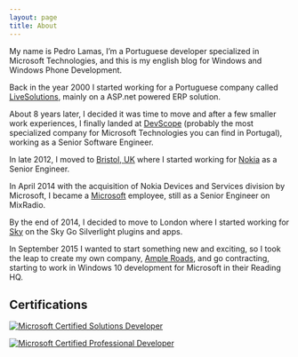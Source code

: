 ```yaml
---
layout: page
title: About
---
```

My name is Pedro Lamas, I’m a Portuguese developer specialized in Microsoft Technologies, and this is my english blog for Windows and Windows Phone Development.

Back in the year 2000 I started working for a Portuguese company called [LiveSolutions](http://www.livesolutions.pt), mainly on a ASP.net powered ERP solution.

About 8 years later, I decided it was time to move and after a few smaller work experiences, I finally landed at [DevScope](http://www.devscope.net) (probably the most specialized company for Microsoft Technologies you can find in Portugal), working as a Senior Software Engineer.

In late 2012, I moved to [Bristol, UK](https://maps.google.com/maps?q=Bristol,+UK&hl=en&ll=51.454488,-2.587881&spn=0.011753,0.033023&sll=37.0625,-95.677068&sspn=60.158465,135.263672&hnear=Bristol,+City+of+Bristol,+United+Kingdom&t=m&z=16) where I started working for [Nokia](http://www.nokia.com) as a Senior Engineer.

In April 2014 with the acquisition of Nokia Devices and Services division by Microsoft, I became a [Microsoft](http://www.microsoft.com) employee, still as a Senior Engineer on MixRadio.

By the end of 2014, I decided to move to London where I started working for [Sky](http://www.sky.com) on the Sky Go Silverlight plugins and apps.

In September 2015 I wanted to start something new and exciting, so I took the leap to create my own company, [Ample Roads](http://www.ampleroads.com), and go contracting, starting to work in Windows 10 development for Microsoft in their Reading HQ.

## Certifications

[![Microsoft Certified Solutions Developer](http://www.pedrolamas.com/wp-content/uploads/2016/02/MCSD.png)](http://www.pedrolamas.com/about/mcp-transcript/)

[![Microsoft Certified Professional Developer](http://www.pedrolamas.com/wp-content/uploads/2013/01/MCPD.png)](http://www.pedrolamas.com/about/mcp-transcript/)